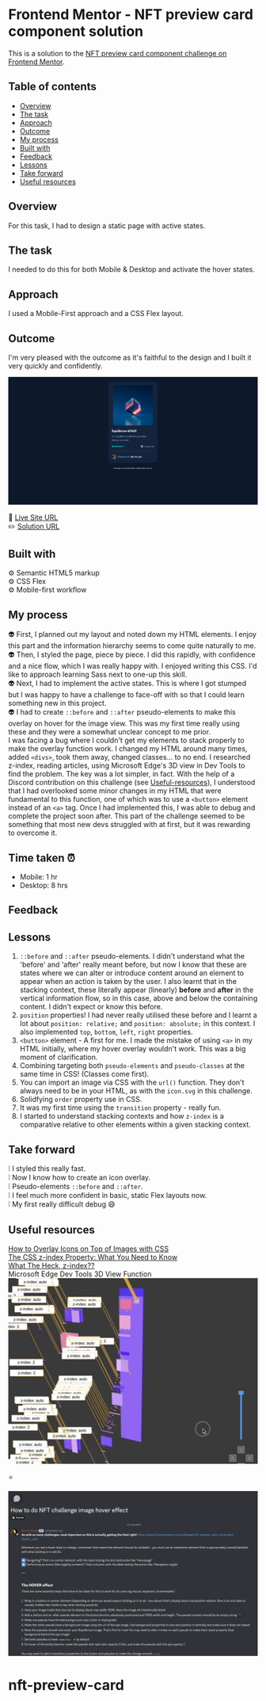 # Frontend Mentor - NFT preview card component solution

This is a solution to the [NFT preview card component challenge on Frontend Mentor](https://www.frontendmentor.io/challenges/nft-preview-card-component-SbdUL_w0U).

## Table of contents

- [Overview](#overview)
- [The task](#the-task)
- [Approach](#approach)
- [Outcome](#outcome)
- [My process](#my-process)
- [Built with](#built-with)
- [Feedback](#feedback)
- [Lessons](#lessons)
- [Take forward](#take-forward)
- [Useful resources](#useful-resources)

## Overview

For this task, I had to design a static page with active states.

## The task

I needed to do this for both Mobile & Desktop and activate the hover states.

## Approach

I used a Mobile-First approach and a CSS Flex layout.

## Outcome

I'm very pleased with the outcome as it's faithful to the design and I built it very quickly and confidently.

![](./nft-preview-card.png)

:jigsaw: [Live Site URL](https://i000o.github.io/nft-preview-card/)  
:pencil2: [Solution URL](https://www.frontendmentor.io/solutions/nft-preview-card-rLLUexWqBW)

## Built with

:gear: Semantic HTML5 markup  
:gear: CSS Flex  
:gear: Mobile-first workflow

## My process

:alien: First, I planned out my layout and noted down my HTML elements. I enjoy this part and the information hierarchy seems to come quite naturally to me.  
:alien: Then, I styled the page, piece by piece. I did this rapidly, with confidence and a nice flow, which I was really happy with. I enjoyed writing this CSS. I'd like to approach learning Sass next to one-up this skill.  
:alien: Next, I had to implement the active states. This is where I got stumped but I was happy to have a challenge to face-off with so that I could learn something new in this project.  
:alien: I had to create `::before` and `::after` pseudo-elements to make this overlay on hover for the image view. This was my first time really using these and they were a somewhat unclear concept to me prior.  
I was facing a bug where I couldn't get my elements to stack properly to make the overlay function work. I changed my HTML around many times, added `<divs>`, took them away, changed classes... to no end. I researched z-index, reading articles, using Microsoft Edge's 3D view in Dev Tools to find the problem. The key was a lot simpler, in fact. With the help of a Discord contribution on this challenge (see [Useful-resources](#useful-resources)), I understood that I had overlooked some minor changes in my HTML that were fundamental to this function, one of which was to use a `<button>` element instead of an `<a>` tag. Once I had implemented this, I was able to debug and complete the project soon after. This part of the challenge seemed to be something that most new devs struggled with at first, but it was rewarding to overcome it.

## Time taken :alarm_clock:

- Mobile: 1 hr
- Desktop: 8 hrs

## Feedback

## Lessons

1. `::before` and `::after` pseudo-elements. I didn't understand what the 'before' and 'after' really meant before, but now I know that these are states where we can alter or introduce content around an element to appear when an action is taken by the user. I also learnt that in the stacking context, these literally appear (linearly) **before** and **after** in the vertical information flow, so in this case, above and below the containing content. I didn't expect or know this before.
2. `position` properties! I had never really utilised these before and I learnt a lot about `position: relative;` and `position: absolute;` in this context. I also implemented `top`, `bottom`, `left`, `right` properties.
3. `<button>` element - A first for me. I made the mistake of using `<a>` in my HTML initially, where my hover overlay wouldn't work. This was a big moment of clarification.
4. Combining targeting both `pseudo-elements` and `pseudo-classes` at the same time in CSS! (Classes come first).
5. You can import an image via CSS with the `url()` function. They don't always need to be in your HTML, as with the `icon.svg` in this challenge.
6. Solidfying `order` property use in CSS.
7. It was my first time using the `transition` property - really fun.
8. I started to understand stacking contexts and how `z-index` is a comparative relative to other elements within a given stacking context.

## Take forward

:grey_exclamation: I styled this really fast.  
:grey_exclamation: Now I know how to create an icon overlay.  
:grey_exclamation: Pseudo-elements `::before` and `::after`.  
:grey_exclamation: I feel much more confident in basic, static Flex layouts now.  
:grey_exclamation: My first really difficult debug :smile:

## Useful resources

[How to Overlay Icons on Top of Images with CSS](https://dev.to/sanchithasr/how-to-overlay-icons-on-top-of-images-with-css-1kb9)  
[The CSS z-index Property: What You Need to Know](https://blog.hubspot.com/website/z-index)  
[What The Heck, z-index??](https://www.joshwcomeau.com/css/stacking-contexts/)  
Microsoft Edge Dev Tools 3D View Function  
![](./edge%20z-index.png)

:star:

![](./hover-help.png)

# nft-preview-card
